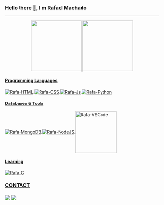 ### Hello there 🧔, I'm Rafael Machado
<hr>
<div align="center">
  <a href="https://github.com/RafaelGMMachado">
  <img height="165em" src="https://github-readme-stats.vercel.app/api?username=RafaelGMMachado&show_icons=true&theme=github_dark&include_all_commits=true&count_private=true"/>
  <img height="165em" src="https://github-readme-stats.vercel.app/api/top-langs/?username=RafaelGMMachado&layout=compact&langs_count=7&theme=github_dark"/>
</div>
 
<h4>Programming Languages</h4>
<div style="display: inline_block">
  <img align="center" alt="Rafa-HTML" src="https://img.shields.io/badge/HTML5-E34F26?style=for-the-badge&logo=html5&logoColor=white">
  <img align="center" alt="Rafa-CSS" src="https://img.shields.io/badge/CSS3-1572B6?style=for-the-badge&logo=css3&logoColor=white">
  <img align="center" alt="Rafa-Js" src="https://img.shields.io/badge/JavaScript-F7DF1E?style=for-the-badge&logo=javascript&logoColor=black">
  <img align="center" alt="Rafa-Python" src="https://img.shields.io/badge/Python-14354C?style=for-the-badge&logo=python&logoColor=white">
</div>
  
<h4>Databases & Tools</h4>
<div style="display: inline_block">
  <img align="center" alt="Rafa-MongoDB" src="https://img.shields.io/badge/MongoDB-4EA94B?style=for-the-badge&logo=mongodb&logoColor=white">
  <img align="center" alt="Rafa-NodeJS" src="https://img.shields.io/badge/Node.js-43853D?style=for-the-badge&logo=node.js&logoColor=white">
  <img align="center" width="135rem" alt="Rafa-VSCode" src="https://badgen.net/badge/icon/visualstudio?icon=visualstudio&label">
</div>

<h4>Learning</h4>
<div style="display: inline_block">
  <img align="center" alt="Rafa-C" src="https://img.shields.io/badge/C-00599C?style=for-the-badge&logo=c&logoColor=white">
</div>
 
  
<h3>CONTACT<h3>
<a href="mailto:rafael.gmm@outlook.com" target="_blank"><img src="https://img.shields.io/badge/Microsoft_Outlook-0078D4?style=for-the-badge&logo=microsoft-outlook&logoColor=white" target="_blank"></a>
<a href="https://discord.gg/63bkDKCcTf" target="_blank"><img src="https://img.shields.io/badge/Discord-7289DA?style=for-the-badge&logo=discord&logoColor=white" target="_blank"></a>
